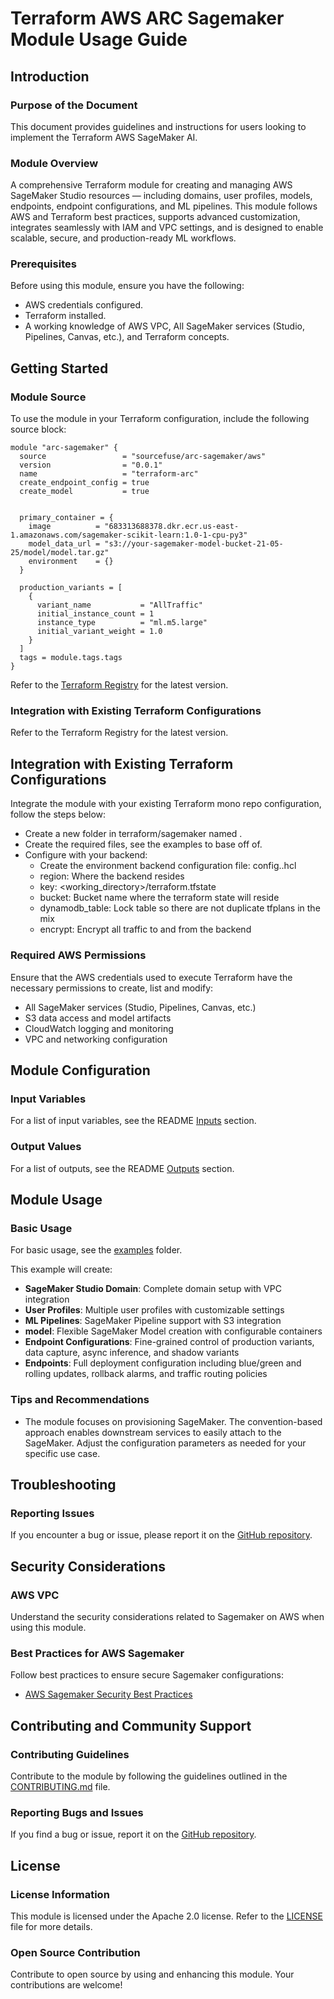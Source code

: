 # Terraform AWS ARC Sagemaker Module Usage Guide

## Introduction

### Purpose of the Document

This document provides guidelines and instructions for users looking to implement the Terraform AWS SageMaker AI.

### Module Overview

 A comprehensive Terraform module for creating and managing AWS SageMaker Studio resources — including domains, user profiles, models, endpoints, endpoint configurations, and ML pipelines. This module follows AWS and Terraform best practices, supports advanced customization, integrates seamlessly with IAM and VPC settings, and is designed to enable scalable, secure, and production-ready ML workflows.

### Prerequisites

Before using this module, ensure you have the following:

- AWS credentials configured.
- Terraform installed.
- A working knowledge of AWS VPC, All SageMaker services (Studio, Pipelines, Canvas, etc.), and Terraform concepts.

## Getting Started

### Module Source

To use the module in your Terraform configuration, include the following source block:

```hcl
module "arc-sagemaker" {
  source                 = "sourcefuse/arc-sagemaker/aws"
  version                = "0.0.1"
  name                   = "terraform-arc"
  create_endpoint_config = true
  create_model           = true


  primary_container = {
    image          = "683313688378.dkr.ecr.us-east-1.amazonaws.com/sagemaker-scikit-learn:1.0-1-cpu-py3"
    model_data_url = "s3://your-sagemaker-model-bucket-21-05-25/model/model.tar.gz"
    environment    = {}
  }

  production_variants = [
    {
      variant_name           = "AllTraffic"
      initial_instance_count = 1
      instance_type          = "ml.m5.large"
      initial_variant_weight = 1.0
    }
  ]
  tags = module.tags.tags
}
```

Refer to the [Terraform Registry](https://registry.terraform.io/modules/sourcefuse/arc-sagemaker/aws/latest) for the latest version.

### Integration with Existing Terraform Configurations

Refer to the Terraform Registry for the latest version.

## Integration with Existing Terraform Configurations
Integrate the module with your existing Terraform mono repo configuration, follow the steps below:

- Create a new folder in terraform/sagemaker named .
- Create the required files, see the examples to base off of.
- Configure with your backend:
   - Create the environment backend configuration file: config.<environment>.hcl
   - region: Where the backend resides
   - key: <working_directory>/terraform.tfstate
   - bucket: Bucket name where the terraform state will reside
   - dynamodb_table: Lock table so there are not duplicate tfplans in the mix
   - encrypt: Encrypt all traffic to and from the backend

### Required AWS Permissions

Ensure that the AWS credentials used to execute Terraform have the necessary permissions to create, list and modify:

- All SageMaker services (Studio, Pipelines, Canvas, etc.)
- S3 data access and model artifacts  
- CloudWatch logging and monitoring
- VPC and networking configuration

## Module Configuration

### Input Variables

For a list of input variables, see the README [Inputs](https://github.com/sourcefuse/terraform-aws-arc-sagemaker#inputs) section.

### Output Values

For a list of outputs, see the README [Outputs](https://github.com/sourcefuse/terraform-aws-arc-sagemaker?tab=readme-ov-file#outputs) section.

## Module Usage

### Basic Usage

For basic usage, see the [examples](https://github.com/sourcefuse/terraform-aws-arc-sagemaker/tree/main/examples) folder.

This example will create:

- **SageMaker Studio Domain**: Complete domain setup with VPC integration
- **User Profiles**: Multiple user profiles with customizable settings
- **ML Pipelines**: SageMaker Pipeline support with S3 integration
- **model**: Flexible SageMaker Model creation with configurable containers
- **Endpoint Configurations**: Fine-grained control of production variants, data capture, async inference, and shadow variants
- **Endpoints**: Full deployment configuration including blue/green and rolling updates, rollback alarms, and traffic routing policies

### Tips and Recommendations

- The module focuses on provisioning SageMaker. The convention-based approach enables downstream services to easily attach to the SageMaker. Adjust the configuration parameters as needed for your specific use case.

## Troubleshooting

### Reporting Issues

If you encounter a bug or issue, please report it on the [GitHub repository](https://github.com/sourcefuse/terraform-aws-arc-sagemaker/issues).

## Security Considerations

### AWS VPC

Understand the security considerations related to Sagemaker on AWS when using this module.

### Best Practices for AWS Sagemaker

Follow best practices to ensure secure Sagemaker configurations:

- [AWS Sagemaker Security Best Practices](https://docs.aws.amazon.com/config/latest/developerguide/security-best-practices-for-SageMaker.html)

## Contributing and Community Support

### Contributing Guidelines

Contribute to the module by following the guidelines outlined in the [CONTRIBUTING.md](https://github.com/sourcefuse/terraform-aws-arc-sagemaker/blob/main/CONTRIBUTING.md) file.

### Reporting Bugs and Issues

If you find a bug or issue, report it on the [GitHub repository](https://github.com/sourcefuse/terraform-aws-arc-sagemaker/issues).

## License

### License Information

This module is licensed under the Apache 2.0 license. Refer to the [LICENSE](https://github.com/sourcefuse/terraform-aws-arc-sagemaker/blob/main/LICENSE) file for more details.

### Open Source Contribution

Contribute to open source by using and enhancing this module. Your contributions are welcome!
